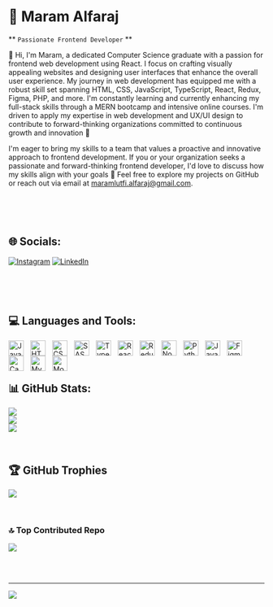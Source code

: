 # 💫 Maram Alfaraj

** `Passionate Frontend Developer` **

👋 Hi, I'm Maram, a dedicated Computer Science graduate with a passion for frontend web development using React. I focus on crafting visually appealing websites and designing user interfaces that enhance the overall user experience. My journey in web development has equipped me with a robust skill set spanning HTML, CSS, JavaScript, TypeScript, React, Redux, Figma, PHP, and more. I'm constantly learning and currently enhancing my full-stack skills through a MERN bootcamp and intensive online courses. I'm driven to apply my expertise in web development and UX/UI design to contribute to forward-thinking organizations committed to continuous growth and innovation 🤩

I'm eager to bring my skills to a team that values a proactive and innovative approach to frontend development. If you or your organization seeks a passionate and forward-thinking frontend developer, I'd love to discuss how my skills align with your goals 🤝 Feel free to explore my projects on GitHub or reach out via email at maramlutfi.alfaraj@gmail.com.

<br/><br/><br/>

## 🌐 Socials:
[![Instagram](https://img.shields.io/badge/Instagram-%23E4405F.svg?logo=Instagram&logoColor=white)](https://instagram.com/https://instagram.com/m.l.a_2023) [![LinkedIn](https://img.shields.io/badge/LinkedIn-%230077B5.svg?logo=linkedin&logoColor=white)](https://linkedin.com/in/https://www.linkedin.com/in/maram-alfaraj/) 

<br/><br/><br/>

## 💻 Languages and Tools:

<img align="left" alt="Javascript" width="30px" style="padding-right:10px;" src="https://cdn.jsdelivr.net/gh/devicons/devicon/icons/javascript/javascript-original.svg" />
 
<img align="left" alt="HTML" width="30px" style="padding-right:10px;" src="https://cdn.jsdelivr.net/gh/devicons/devicon/icons/html5/html5-original.svg" />

<img align="left" alt="CSS" width="30px" style="padding-right:10px;" src="https://cdn.jsdelivr.net/gh/devicons/devicon/icons/css3/css3-original.svg" />

<img align="left" alt="SASS" width="30px" style="padding-right:10px;" src="https://cdn.jsdelivr.net/gh/devicons/devicon/icons/sass/sass-original.svg" />          

<img align="left" alt="Typescript" width="30px" style="padding-right:10px;" src="https://cdn.jsdelivr.net/gh/devicons/devicon/icons/typescript/typescript-original.svg" />

<img align="left" alt="ReactJS" width="30px" style="padding-right:10px;"  src="https://cdn.jsdelivr.net/gh/devicons/devicon/icons/react/react-original.svg" />       

<img align="left" alt="Redux" width="30px" style="padding-right:10px;"   src="https://cdn.jsdelivr.net/gh/devicons/devicon/icons/redux/redux-original.svg" />

<img align="left" alt="NodeJS" width="30px" style="padding-right:10px;"    src="https://cdn.jsdelivr.net/gh/devicons/devicon/icons/nodejs/nodejs-original.svg" />

<img align="left" alt="Python" width="30px" style="padding-right:10px;"     src="https://cdn.jsdelivr.net/gh/devicons/devicon/icons/python/python-original.svg" />  

<img align="left" alt="Java" width="30px" style="padding-right:10px;"      src="https://cdn.jsdelivr.net/gh/devicons/devicon/icons/java/java-original.svg" />
          
<img align="left" alt="Figma" width="30px" style="padding-right:10px;"    src="https://cdn.jsdelivr.net/gh/devicons/devicon/icons/figma/figma-original.svg" />

<img align="left" alt="Canva" width="30px" style="padding-right:10px;"     src="https://cdn.jsdelivr.net/gh/devicons/devicon/icons/canva/canva-original.svg" />

<img align="left" alt="MySQL" width="30px" style="padding-right:10px;"      src="https://cdn.jsdelivr.net/gh/devicons/devicon/icons/mysql/mysql-original.svg" />

<img align="left" alt="MongoDB" width="30px" style="padding-right:10px;"       src="https://cdn.jsdelivr.net/gh/devicons/devicon/icons/mongodb/mongodb-original.svg" />
          
<br/><br/><br/>
                
## 📊 GitHub Stats:
![](https://github-readme-stats.vercel.app/api?username=MaramLA&theme=nightowl&hide_border=true&include_all_commits=true&count_private=false)<br/>
![](https://github-readme-streak-stats.herokuapp.com/?user=MaramLA&theme=nightowl&hide_border=true)<br/>
![](https://github-readme-stats.vercel.app/api/top-langs/?username=MaramLA&theme=nightowl&hide_border=true&include_all_commits=true&count_private=false&layout=compact)

<br/>

## 🏆 GitHub Trophies
![](https://github-profile-trophy.vercel.app/?username=MaramLA&theme=discord&no-frame=true&no-bg=true&margin-w=4)

<br/>

### 🔝 Top Contributed Repo
![](https://github-contributor-stats.vercel.app/api?username=MaramLA&limit=5&theme=apprentice&combine_all_yearly_contributions=true)

<br/><br/>

---
[![](https://visitcount.itsvg.in/api?id=MaramLA&icon=5&color=6)](https://visitcount.itsvg.in)

<!-- Proudly created with GPRM ( https://gprm.itsvg.in ) -->
